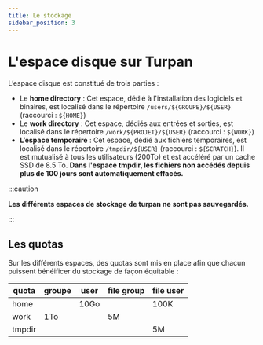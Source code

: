 ```yaml
---
title: Le stockage
sidebar_position: 3
---
```


# L'espace disque sur Turpan

L’espace disque est constitué de trois parties :

- Le **home directory** : Cet espace, dédié à l'installation des logiciels et binaires, est localisé dans le répertoire `/users/${GROUPE}/${USER}` (raccourci : `${HOME}`)
- Le **work directory** : Cet espace, dédiés aux entrées et sorties, est localisé dans le répertoire `/work/${PROJET}/${USER}` (raccourci : `${WORK}`)
- **L’espace temporaire**  : Cet espace, dédié aux fichiers temporaires, est localisé dans le répertoire `/tmpdir/${USER}` (raccourci : `${SCRATCH}`). Il est mutualisé à tous les utilisateurs (200To) et est accéléré par un cache SSD de 8.5 To. **Dans l'espace tmpdir, les fichiers non accédés depuis plus de 100 jours sont automatiquement effacés.**

:::caution

**Les différents espaces de stockage de turpan ne sont pas sauvegardés.**

:::

## Les quotas

Sur les différents espaces, des quotas sont mis en place afin que chacun puissent bénéificer du stockage de façon équitable : 

| quota | groupe | user | file group | file user |
|---|---|---|---|---|
| home |   | 10Go |   | 100K |
| work | 1To |   | 5M |   |
| tmpdir |   |   |   | 5M |